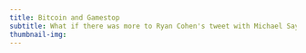 ```yaml
---
title: Bitcoin and Gamestop
subtitle: What if there was more to Ryan Cohen's tweet with Michael Saylor?
thumbnail-img: 
---
```


